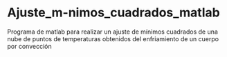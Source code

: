 # Ajuste_m-nimos_cuadrados_matlab
Programa de matlab para realizar un ajuste de mínimos cuadrados de una nube de puntos de temperaturas obtenidos del enfriamiento de un cuerpo por convección
